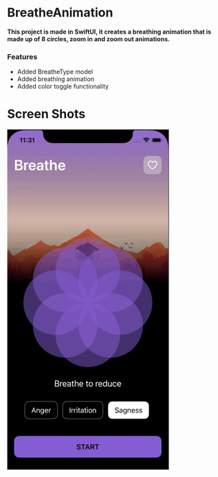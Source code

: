 # BreatheAnimation

**This project is made in SwiftUI, it creates a breathing animation that is made up of 8 circles, zoom in and zoom out animations.**

### Features

- Added BreatheType model 
- Added breathing animation
- Added color toggle functionality

# Screen Shots

![](https://raw.githubusercontent.com/Jmejia-24/BreatheAnimation/Develop/ScreenShots/Jul-29-2022%2011-33-02.gif?token=GHSAT0AAAAAABW66QBXJOHNFK6KGXU7F67OYXEFBHQ)
